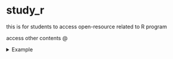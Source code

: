 # study_r
this is for students to access open-resource related to R program

access other contents @

<details>
<summary>Example</summary>
<ul><li>This dropdown contains</li>
<li>a list!</li></ul>
</details>

